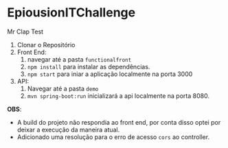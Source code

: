 # EpiousionITChallenge
Mr Clap Test


1. Clonar o Repositório
2. Front End:
     1. navegar até a pasta ```functionalfront```
     2. ```npm install``` para instalar as dependências.
     3. ```npm start``` para iniar a aplicação localmente na porta 3000
3. API:
     1. Navegar até a pasta ```demo```
     2. ```mvn spring-boot:run``` inicializará a api localmente na porta 8080. 


**OBS**:
- A build do projeto não respondia ao front end, por conta disso optei por deixar a execução da maneira atual.
- Adicionado uma resolução para o erro de acesso ```cors``` ao controller.
